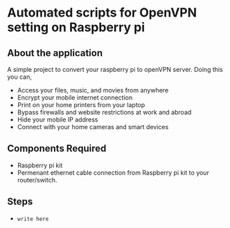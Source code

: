 # Automated scripts for OpenVPN setting on Raspberry pi

## About the application

A simple project to convert your raspberry pi to openVPN server. Doing this you can,

- Access your files, music, and movies from anywhere
- Encrypt your mobile internet connection
- Print on your home printers from your laptop
- Bypass firewalls and website restrictions at work and abroad
- Hide your mobile IP address
- Connect with your home cameras and smart devices

## Components Required

-	Raspberry pi kit 
-	Permenant ethernet cable connection from Raspberry pi kit to your router/switch.

## Steps

-	`write here`
